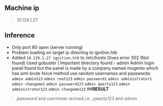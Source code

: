 ## **Machine ip** 
> 10.129.1.27
## **Inference**
-	Only port 80 open (server running)
-	Problem loading on target ip directing to ignition.htb
-	Added `10.129.1.27 ignition.htb` to /etc/hosts
	Gives error 302 (Not found)
	Used gobuster | Important directory found:- admin
	Admin login panel found but the panel is made by a company named mogento which has anti-brute 
	force method use random usernames and passwords:
		`admin admin123`
		`admin root123`
	`admin password1`
	`admin administrator1`
	`admin changeme1`
	`admin password123`
	`admin qwerty123`
	`admin administrator123`
	`admin changeme123`
##**RESULT** 
> *password* and *usernmae* revived,i.e. ,*qwerty123* and *admin*
